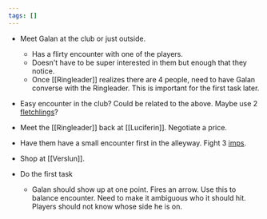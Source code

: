 ```yaml
---
tags: []
---
```

* Meet Galan at the club or just outside.
	* Has a flirty encounter with one of the players. 
	* Doesn't have to be super interested in them but enough that they notice.
	* Once [[Ringleader]] realizes there are 4 people, need to have Galan converse with the Ringleader. This is important for the first task later.
* Easy encounter in the club? Could be related to the above. Maybe use 2 [fletchlings](https://2e.aonprd.com/Monsters.aspx?ID=669)?


* Meet the [[Ringleader]] back at [[Luciferin]]. Negotiate a price.
* Have them have a small encounter first in the alleyway. Fight 3 [imps](https://2e.aonprd.com/Monsters.aspx?ID=109).
* Shop at [[Verslun]].
* Do the first task 
	* Galan should show up at one point. Fires an arrow. Use this to balance encounter. Need to make it ambiguous who it should hit. Players should not know whose side he is on.